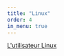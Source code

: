```yaml
---
title: "Linux"
order: 4
in_menu: true
---
```

<a href="https://reno7366.github.io/lesite/user.md">L'utilisateur Linux</a> 